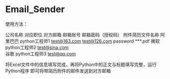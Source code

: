 # Email_Sender

使用方法：


公司名称	对应职位	      对方邮箱	       邮箱账号	        邮箱密码（授权码）  	附件简历文件名称
阿里巴巴	python工程师1	test@163.com	   test@126.com	    password	         ***.pdf
微软	    python工程师2	test@sina.com			
谷歌	    python工程师3	test@qq.com			

将Excel文件中的信息填写完成，再将Python中的正文与标题填写完整，运行Python程序
即可将带简历附件的邮件发送到对方邮箱
